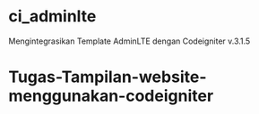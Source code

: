 # ci_adminlte
Mengintegrasikan Template AdminLTE dengan Codeigniter v.3.1.5
# Tugas-Tampilan-website-menggunakan-codeigniter
